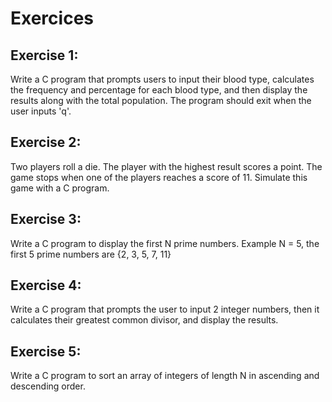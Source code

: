 # Exercices

## Exercise 1:
Write a C program that prompts users to input their blood type, calculates the frequency and percentage for each blood type, and then display the results along with the total population. The program should exit when the user inputs 'q'.

## Exercise 2:
Two players roll a die. The player with the highest result scores a point. The game stops when one of the players reaches a score of 11. Simulate this game with a C program.
## Exercise 3:
Write a C program to display the first N prime numbers. 
Example N = 5, the first 5 prime numbers are {2, 3, 5, 7, 11}
## Exercise 4: 
Write a C program that prompts the user to input 2 integer numbers, then it calculates their greatest common divisor, and display the results.

## Exercise 5: 
Write a C program to sort an array of integers of length N in ascending and descending order.

